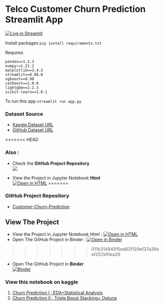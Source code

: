 # Telco Customer Churn Prediction Streamlit App
[![Live in Streamlit](https://static.streamlit.io/badges/streamlit_badge_black_white.svg)](https://share.streamlit.io//ahmedshahriar/Telco-Customer-Churn-Prediction-Streamlit-App/main/app.py)

Install packages `pip install requirements.txt`

Requires
```
pandas==1.3.3
numpy~=1.21.2
matplotlib==3.4.3
streamlit==0.88.0
xgboost==0.90
catboost==1.0.0
lightgbm==2.2.3
scikit-learn==1.0.1
```

To run this app `streamlit run app.py`


### Dataset Source 

* [Kaggle Dataset URL](https://www.kaggle.com/blastchar/telco-customer-churn)
* [GitHub Dataset URL](https://github.com/IBM/telco-customer-churn-on-icp4d/tree/master/data)

<<<<<<< HEAD
### Also : 
* Check the **GitHub Project Repository**\
[![](https://img.shields.io/badge/Customer%20Churn%20Prediction-GitHub-100000?logo=github&logoColor=white)](https://github.com/ahmedshahriar/Customer-Churn-Prediction)


* View the Project in Jupyter Notebook **Html**\
[![Open in HTML](https://img.shields.io/badge/Html-Open%20Notebook-blue?logo=HTML5)](https://nbviewer.org/github/ahmedshahriar/Customer-Churn-Prediction/blob/main/Telco-Customer-Churn-Prediction.html) 
=======
### GitHub Project Repository 
* [Customer-Churn-Prediction](https://github.com/ahmedshahriar/Customer-Churn-Prediction)

## View The Project
* View the Project in Jupyter Notebook Html : [![Open in HTML](https://img.shields.io/badge/Html-Open%20Notebook-blue?logo=HTML5)](https://nbviewer.org/github/ahmedshahriar/Customer-Churn-Prediction/blob/main/Telco-Customer-Churn-Prediction.html) 
* Open The GitHub Project in Binder : [![Open in Binder](https://mybinder.org/badge_logo.svg)](https://mybinder.org/v2/gh/ahmedshahriar/Customer-Churn-Prediction/main)
>>>>>>> 011b31494915ed631129e137a36eef257af0ea26


* Open The GitHub Project in **Binder**\
[![Binder](https://mybinder.org/badge_logo.svg)](https://mybinder.org/v2/gh/ahmedshahriar/Customer-Churn-Prediction/main)

  
### View this notebook on kaggle

1. [Churn Prediction I : EDA+Statistical Analysis](https://www.kaggle.com/ahmedshahriarsakib/churn-prediction-i-eda-statistical-analysis)
2. [Churn Prediction II : Triple Boost Stacking+  Optuna](https://www.kaggle.com/ahmedshahriarsakib/churn-prediction-ii-triple-boost-stacking-optuna)
